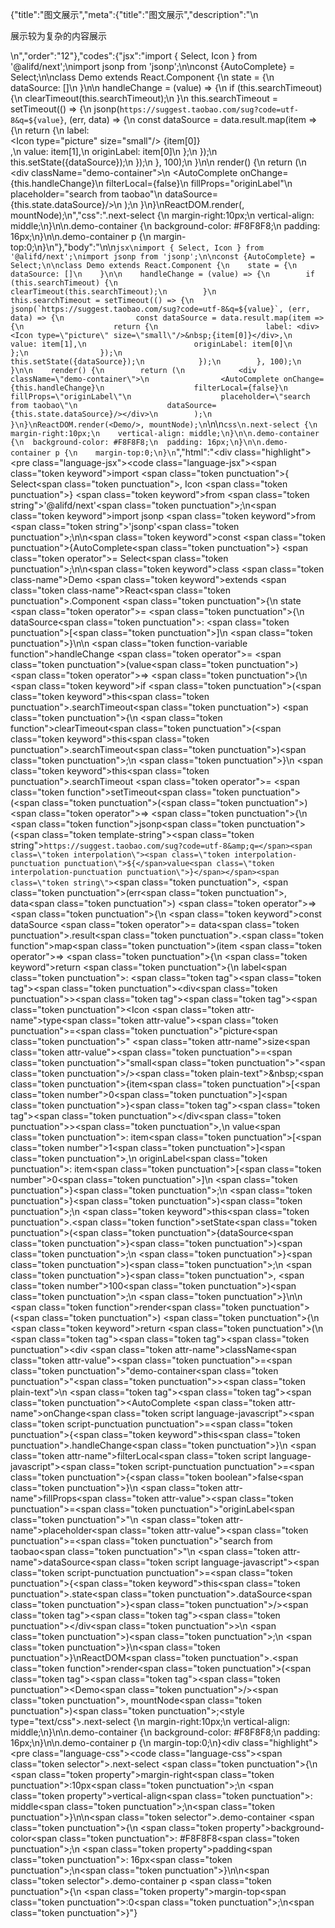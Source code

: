 {"title":"图文展示","meta":{"title":"图文展示","description":"\n<p>展示较为复杂的内容展示</p>\n","order":"12"},"codes":{"jsx":"import { Select, Icon } from '@alifd/next';\nimport jsonp from 'jsonp';\n\nconst {AutoComplete} = Select;\n\nclass Demo extends React.Component {\n    state = {\n        dataSource: []\n    }\n\n    handleChange = (value) => {\n        if (this.searchTimeout) {\n            clearTimeout(this.searchTimeout);\n        }\n        this.searchTimeout = setTimeout(() => {\n            jsonp(`https://suggest.taobao.com/sug?code=utf-8&q=${value}`, (err, data) => {\n                const dataSource = data.result.map(item => {\n                    return {\n                        label: <div><Icon type=\"picture\" size=\"small\"/>&nbsp;{item[0]}</div>,\n                        value: item[1],\n                        originLabel: item[0]\n                    };\n                });\n                this.setState({dataSource});\n            });\n        }, 100);\n    }\n\n    render() {\n        return (\n            <div className=\"demo-container\">\n                <AutoComplete onChange={this.handleChange}\n                    filterLocal={false}\n                    fillProps=\"originLabel\"\n                    placeholder=\"search from taobao\"\n                    dataSource={this.state.dataSource}/></div>\n        );\n    }\n}\nReactDOM.render(<Demo/>, mountNode);\n","css":".next-select {\n    margin-right:10px;\n    vertical-align: middle;\n}\n\n.demo-container {\n  background-color: #F8F8F8;\n  padding: 16px;\n}\n\n.demo-container p {\n    margin-top:0;\n}\n"},"body":"\n\n````jsx\nimport { Select, Icon } from '@alifd/next';\nimport jsonp from 'jsonp';\n\nconst {AutoComplete} = Select;\n\nclass Demo extends React.Component {\n    state = {\n        dataSource: []\n    }\n\n    handleChange = (value) => {\n        if (this.searchTimeout) {\n            clearTimeout(this.searchTimeout);\n        }\n        this.searchTimeout = setTimeout(() => {\n            jsonp(`https://suggest.taobao.com/sug?code=utf-8&q=${value}`, (err, data) => {\n                const dataSource = data.result.map(item => {\n                    return {\n                        label: <div><Icon type=\"picture\" size=\"small\"/>&nbsp;{item[0]}</div>,\n                        value: item[1],\n                        originLabel: item[0]\n                    };\n                });\n                this.setState({dataSource});\n            });\n        }, 100);\n    }\n\n    render() {\n        return (\n            <div className=\"demo-container\">\n                <AutoComplete onChange={this.handleChange}\n                    filterLocal={false}\n                    fillProps=\"originLabel\"\n                    placeholder=\"search from taobao\"\n                    dataSource={this.state.dataSource}/></div>\n        );\n    }\n}\nReactDOM.render(<Demo/>, mountNode);\n````\n\n````css\n.next-select {\n    margin-right:10px;\n    vertical-align: middle;\n}\n\n.demo-container {\n  background-color: #F8F8F8;\n  padding: 16px;\n}\n\n.demo-container p {\n    margin-top:0;\n}\n````","html":"<script>(function(){'use strict';\n\nvar _createClass = function () { function defineProperties(target, props) { for (var i = 0; i < props.length; i++) { var descriptor = props[i]; descriptor.enumerable = descriptor.enumerable || false; descriptor.configurable = true; if (\"value\" in descriptor) descriptor.writable = true; Object.defineProperty(target, descriptor.key, descriptor); } } return function (Constructor, protoProps, staticProps) { if (protoProps) defineProperties(Constructor.prototype, protoProps); if (staticProps) defineProperties(Constructor, staticProps); return Constructor; }; }();\n\nvar _next = require('@alifd/next');\n\nvar _jsonp = require('jsonp');\n\nvar _jsonp2 = _interopRequireDefault(_jsonp);\n\nfunction _interopRequireDefault(obj) { return obj && obj.__esModule ? obj : { default: obj }; }\n\nfunction _classCallCheck(instance, Constructor) { if (!(instance instanceof Constructor)) { throw new TypeError(\"Cannot call a class as a function\"); } }\n\nfunction _possibleConstructorReturn(self, call) { if (!self) { throw new ReferenceError(\"this hasn't been initialised - super() hasn't been called\"); } return call && (typeof call === \"object\" || typeof call === \"function\") ? call : self; }\n\nfunction _inherits(subClass, superClass) { if (typeof superClass !== \"function\" && superClass !== null) { throw new TypeError(\"Super expression must either be null or a function, not \" + typeof superClass); } subClass.prototype = Object.create(superClass && superClass.prototype, { constructor: { value: subClass, enumerable: false, writable: true, configurable: true } }); if (superClass) Object.setPrototypeOf ? Object.setPrototypeOf(subClass, superClass) : subClass.__proto__ = superClass; }\n\nvar AutoComplete = _next.Select.AutoComplete;\n\nvar Demo = function (_React$Component) {\n    _inherits(Demo, _React$Component);\n\n    function Demo() {\n        var _ref;\n\n        var _temp, _this, _ret;\n\n        _classCallCheck(this, Demo);\n\n        for (var _len = arguments.length, args = Array(_len), _key = 0; _key < _len; _key++) {\n            args[_key] = arguments[_key];\n        }\n\n        return _ret = (_temp = (_this = _possibleConstructorReturn(this, (_ref = Demo.__proto__ || Object.getPrototypeOf(Demo)).call.apply(_ref, [this].concat(args))), _this), _this.state = {\n            dataSource: []\n        }, _this.handleChange = function (value) {\n            if (_this.searchTimeout) {\n                clearTimeout(_this.searchTimeout);\n            }\n            _this.searchTimeout = setTimeout(function () {\n                (0, _jsonp2.default)('https://suggest.taobao.com/sug?code=utf-8&q=' + value, function (err, data) {\n                    var dataSource = data.result.map(function (item) {\n                        return {\n                            label: React.createElement(\n                                'div',\n                                null,\n                                React.createElement(_next.Icon, { type: 'picture', size: 'small' }),\n                                '\\xA0',\n                                item[0]\n                            ),\n                            value: item[1],\n                            originLabel: item[0]\n                        };\n                    });\n                    _this.setState({ dataSource: dataSource });\n                });\n            }, 100);\n        }, _temp), _possibleConstructorReturn(_this, _ret);\n    }\n\n    _createClass(Demo, [{\n        key: 'render',\n        value: function render() {\n            return React.createElement(\n                'div',\n                { className: 'demo-container' },\n                React.createElement(AutoComplete, { onChange: this.handleChange,\n                    filterLocal: false,\n                    fillProps: 'originLabel',\n                    placeholder: 'search from taobao',\n                    dataSource: this.state.dataSource })\n            );\n        }\n    }]);\n\n    return Demo;\n}(React.Component);\n\nReactDOM.render(React.createElement(Demo, null), mountNode);})()</script><div class=\"highlight\"><pre class=\"language-jsx\"><code class=\"language-jsx\"><span class=\"token keyword\">import</span> <span class=\"token punctuation\">{</span> Select<span class=\"token punctuation\">,</span> Icon <span class=\"token punctuation\">}</span> <span class=\"token keyword\">from</span> <span class=\"token string\">'@alifd/next'</span><span class=\"token punctuation\">;</span>\n<span class=\"token keyword\">import</span> jsonp <span class=\"token keyword\">from</span> <span class=\"token string\">'jsonp'</span><span class=\"token punctuation\">;</span>\n\n<span class=\"token keyword\">const</span> <span class=\"token punctuation\">{</span>AutoComplete<span class=\"token punctuation\">}</span> <span class=\"token operator\">=</span> Select<span class=\"token punctuation\">;</span>\n\n<span class=\"token keyword\">class</span> <span class=\"token class-name\">Demo</span> <span class=\"token keyword\">extends</span> <span class=\"token class-name\">React<span class=\"token punctuation\">.</span>Component</span> <span class=\"token punctuation\">{</span>\n    state <span class=\"token operator\">=</span> <span class=\"token punctuation\">{</span>\n        dataSource<span class=\"token punctuation\">:</span> <span class=\"token punctuation\">[</span><span class=\"token punctuation\">]</span>\n    <span class=\"token punctuation\">}</span>\n\n    <span class=\"token function-variable function\">handleChange</span> <span class=\"token operator\">=</span> <span class=\"token punctuation\">(</span>value<span class=\"token punctuation\">)</span> <span class=\"token operator\">=></span> <span class=\"token punctuation\">{</span>\n        <span class=\"token keyword\">if</span> <span class=\"token punctuation\">(</span><span class=\"token keyword\">this</span><span class=\"token punctuation\">.</span>searchTimeout<span class=\"token punctuation\">)</span> <span class=\"token punctuation\">{</span>\n            <span class=\"token function\">clearTimeout</span><span class=\"token punctuation\">(</span><span class=\"token keyword\">this</span><span class=\"token punctuation\">.</span>searchTimeout<span class=\"token punctuation\">)</span><span class=\"token punctuation\">;</span>\n        <span class=\"token punctuation\">}</span>\n        <span class=\"token keyword\">this</span><span class=\"token punctuation\">.</span>searchTimeout <span class=\"token operator\">=</span> <span class=\"token function\">setTimeout</span><span class=\"token punctuation\">(</span><span class=\"token punctuation\">(</span><span class=\"token punctuation\">)</span> <span class=\"token operator\">=></span> <span class=\"token punctuation\">{</span>\n            <span class=\"token function\">jsonp</span><span class=\"token punctuation\">(</span><span class=\"token template-string\"><span class=\"token string\">`https://suggest.taobao.com/sug?code=utf-8&amp;q=</span><span class=\"token interpolation\"><span class=\"token interpolation-punctuation punctuation\">${</span>value<span class=\"token interpolation-punctuation punctuation\">}</span></span><span class=\"token string\">`</span></span><span class=\"token punctuation\">,</span> <span class=\"token punctuation\">(</span>err<span class=\"token punctuation\">,</span> data<span class=\"token punctuation\">)</span> <span class=\"token operator\">=></span> <span class=\"token punctuation\">{</span>\n                <span class=\"token keyword\">const</span> dataSource <span class=\"token operator\">=</span> data<span class=\"token punctuation\">.</span>result<span class=\"token punctuation\">.</span><span class=\"token function\">map</span><span class=\"token punctuation\">(</span>item <span class=\"token operator\">=></span> <span class=\"token punctuation\">{</span>\n                    <span class=\"token keyword\">return</span> <span class=\"token punctuation\">{</span>\n                        label<span class=\"token punctuation\">:</span> <span class=\"token tag\"><span class=\"token tag\"><span class=\"token punctuation\">&lt;</span>div</span><span class=\"token punctuation\">></span></span><span class=\"token tag\"><span class=\"token tag\"><span class=\"token punctuation\">&lt;</span>Icon</span> <span class=\"token attr-name\">type</span><span class=\"token attr-value\"><span class=\"token punctuation\">=</span><span class=\"token punctuation\">\"</span>picture<span class=\"token punctuation\">\"</span></span> <span class=\"token attr-name\">size</span><span class=\"token attr-value\"><span class=\"token punctuation\">=</span><span class=\"token punctuation\">\"</span>small<span class=\"token punctuation\">\"</span></span><span class=\"token punctuation\">/></span></span><span class=\"token plain-text\">&amp;nbsp;</span><span class=\"token punctuation\">{</span>item<span class=\"token punctuation\">[</span><span class=\"token number\">0</span><span class=\"token punctuation\">]</span><span class=\"token punctuation\">}</span><span class=\"token tag\"><span class=\"token tag\"><span class=\"token punctuation\">&lt;/</span>div</span><span class=\"token punctuation\">></span></span><span class=\"token punctuation\">,</span>\n                        value<span class=\"token punctuation\">:</span> item<span class=\"token punctuation\">[</span><span class=\"token number\">1</span><span class=\"token punctuation\">]</span><span class=\"token punctuation\">,</span>\n                        originLabel<span class=\"token punctuation\">:</span> item<span class=\"token punctuation\">[</span><span class=\"token number\">0</span><span class=\"token punctuation\">]</span>\n                    <span class=\"token punctuation\">}</span><span class=\"token punctuation\">;</span>\n                <span class=\"token punctuation\">}</span><span class=\"token punctuation\">)</span><span class=\"token punctuation\">;</span>\n                <span class=\"token keyword\">this</span><span class=\"token punctuation\">.</span><span class=\"token function\">setState</span><span class=\"token punctuation\">(</span><span class=\"token punctuation\">{</span>dataSource<span class=\"token punctuation\">}</span><span class=\"token punctuation\">)</span><span class=\"token punctuation\">;</span>\n            <span class=\"token punctuation\">}</span><span class=\"token punctuation\">)</span><span class=\"token punctuation\">;</span>\n        <span class=\"token punctuation\">}</span><span class=\"token punctuation\">,</span> <span class=\"token number\">100</span><span class=\"token punctuation\">)</span><span class=\"token punctuation\">;</span>\n    <span class=\"token punctuation\">}</span>\n\n    <span class=\"token function\">render</span><span class=\"token punctuation\">(</span><span class=\"token punctuation\">)</span> <span class=\"token punctuation\">{</span>\n        <span class=\"token keyword\">return</span> <span class=\"token punctuation\">(</span>\n            <span class=\"token tag\"><span class=\"token tag\"><span class=\"token punctuation\">&lt;</span>div</span> <span class=\"token attr-name\">className</span><span class=\"token attr-value\"><span class=\"token punctuation\">=</span><span class=\"token punctuation\">\"</span>demo-container<span class=\"token punctuation\">\"</span></span><span class=\"token punctuation\">></span></span><span class=\"token plain-text\">\n                </span><span class=\"token tag\"><span class=\"token tag\"><span class=\"token punctuation\">&lt;</span>AutoComplete</span> <span class=\"token attr-name\">onChange</span><span class=\"token script language-javascript\"><span class=\"token script-punctuation punctuation\">=</span><span class=\"token punctuation\">{</span><span class=\"token keyword\">this</span><span class=\"token punctuation\">.</span>handleChange<span class=\"token punctuation\">}</span></span>\n                    <span class=\"token attr-name\">filterLocal</span><span class=\"token script language-javascript\"><span class=\"token script-punctuation punctuation\">=</span><span class=\"token punctuation\">{</span><span class=\"token boolean\">false</span><span class=\"token punctuation\">}</span></span>\n                    <span class=\"token attr-name\">fillProps</span><span class=\"token attr-value\"><span class=\"token punctuation\">=</span><span class=\"token punctuation\">\"</span>originLabel<span class=\"token punctuation\">\"</span></span>\n                    <span class=\"token attr-name\">placeholder</span><span class=\"token attr-value\"><span class=\"token punctuation\">=</span><span class=\"token punctuation\">\"</span>search from taobao<span class=\"token punctuation\">\"</span></span>\n                    <span class=\"token attr-name\">dataSource</span><span class=\"token script language-javascript\"><span class=\"token script-punctuation punctuation\">=</span><span class=\"token punctuation\">{</span><span class=\"token keyword\">this</span><span class=\"token punctuation\">.</span>state<span class=\"token punctuation\">.</span>dataSource<span class=\"token punctuation\">}</span></span><span class=\"token punctuation\">/></span></span><span class=\"token tag\"><span class=\"token tag\"><span class=\"token punctuation\">&lt;/</span>div</span><span class=\"token punctuation\">></span></span>\n        <span class=\"token punctuation\">)</span><span class=\"token punctuation\">;</span>\n    <span class=\"token punctuation\">}</span>\n<span class=\"token punctuation\">}</span>\nReactDOM<span class=\"token punctuation\">.</span><span class=\"token function\">render</span><span class=\"token punctuation\">(</span><span class=\"token tag\"><span class=\"token tag\"><span class=\"token punctuation\">&lt;</span>Demo</span><span class=\"token punctuation\">/></span></span><span class=\"token punctuation\">,</span> mountNode<span class=\"token punctuation\">)</span><span class=\"token punctuation\">;</span></code></pre></div><style type=\"text/css\">.next-select {\n    margin-right:10px;\n    vertical-align: middle;\n}\n\n.demo-container {\n  background-color: #F8F8F8;\n  padding: 16px;\n}\n\n.demo-container p {\n    margin-top:0;\n}</style><div class=\"highlight\"><pre class=\"language-css\"><code class=\"language-css\"><span class=\"token selector\">.next-select</span> <span class=\"token punctuation\">{</span>\n    <span class=\"token property\">margin-right</span><span class=\"token punctuation\">:</span>10px<span class=\"token punctuation\">;</span>\n    <span class=\"token property\">vertical-align</span><span class=\"token punctuation\">:</span> middle<span class=\"token punctuation\">;</span>\n<span class=\"token punctuation\">}</span>\n\n<span class=\"token selector\">.demo-container</span> <span class=\"token punctuation\">{</span>\n  <span class=\"token property\">background-color</span><span class=\"token punctuation\">:</span> #F8F8F8<span class=\"token punctuation\">;</span>\n  <span class=\"token property\">padding</span><span class=\"token punctuation\">:</span> 16px<span class=\"token punctuation\">;</span>\n<span class=\"token punctuation\">}</span>\n\n<span class=\"token selector\">.demo-container p</span> <span class=\"token punctuation\">{</span>\n    <span class=\"token property\">margin-top</span><span class=\"token punctuation\">:</span>0<span class=\"token punctuation\">;</span>\n<span class=\"token punctuation\">}</span></code></pre></div>"}